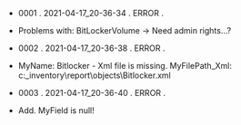 * 0001  .  2021-04-17_20-36-34  .  ERROR  .  
* Problems with: BitLockerVolume -> Need admin rights...?
 
 
 
* 0002  .  2021-04-17_20-36-38  .  ERROR  .  
* MyName: Bitlocker - Xml file is missing. MyFilePath_Xml: c:\_inventory\report\objects\Bitlocker.xml
 
 
 
* 0003  .  2021-04-17_20-36-40  .  ERROR  .  
* Add. MyField is null!
 
 
 
